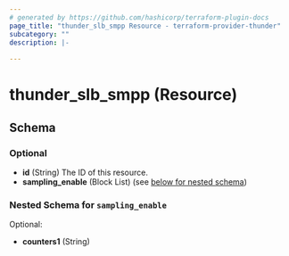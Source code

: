 ```yaml
---
# generated by https://github.com/hashicorp/terraform-plugin-docs
page_title: "thunder_slb_smpp Resource - terraform-provider-thunder"
subcategory: ""
description: |-
  
---
```


# thunder_slb_smpp (Resource)





<!-- schema generated by tfplugindocs -->
## Schema

### Optional

- **id** (String) The ID of this resource.
- **sampling_enable** (Block List) (see [below for nested schema](#nestedblock--sampling_enable))

<a id="nestedblock--sampling_enable"></a>
### Nested Schema for `sampling_enable`

Optional:

- **counters1** (String)


